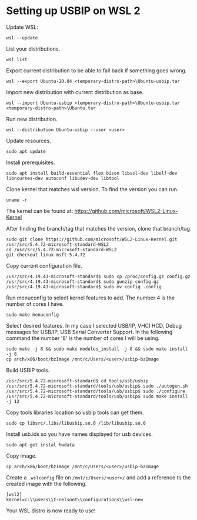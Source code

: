 # Setting up USBIP on WSL 2

Update WSL:
```
wsl --update
```
List your distributions.
```
wsl list
```
Export current distribution to be able to fall back if something goes wrong.
```
wsl --export Ubuntu-20.04 <temporary-distro-path>\Ubuntu-usbip.tar
```
Import new distribution with current distribution as base.
```
wsl --import Ubuntu-usbip <temporary-distro-path>\Ubuntu-usbip.tar <temporary-distro-path>\Ubuntu.tar
```
Run new distribution.
```
wsl --distribution Ubuntu-usbip --user <user>
```
Update resources.
```
sudo apt update
```
Install prerequisites.
```
sudo apt install build-essential flex bison libssl-dev libelf-dev libncurses-dev autoconf libudev-dev libtool
```
Clone kernel that matches wsl version. To find the version you can run.
```
uname -r
```
The kernel can be found at: https://github.com/microsoft/WSL2-Linux-Kernel

After finding the branch/tag that matches the version, clone that branch/tag.
```
sudo git clone https://github.com/microsoft/WSL2-Linux-Kernel.git /usr/src/5.4.72-microsoft-standard-WSL2 
cd /usr/src/5.4.72-microsoft-standard-WSL2  
git checkout linux-msft-5.4.72
```
Copy current configuration file.
```
/usr/src/4.19.43-microsoft-standard$ sudo cp /proc/config.gz config.gz
/usr/src/4.19.43-microsoft-standard$ sudo gunzip config.gz
/usr/src/4.19.43-microsoft-standard$ sudo mv config .config
```
Run menuconfig to select kernel features to add. The number 4 is the number of cores I have.
```
sudo make menuconfig

```
Select desired features. In my case I selected USB/IP, VHCI HCD, Debug messages for USB/IP, USB Serial Converter Support. In the following command the number '8' is the number of cores I will be using.
```
sudo make -j 8 && sudo make modules_install -j 8 && sudo make install -j 8
cp arch/x86/boot/bzImage /mnt/c/Users/<user>/usbip-bzImage
```
Build USBIP tools.
```
/usr/src/5.4.72-microsoft-standard$ cd tools/usb/usbip
/usr/src/5.4.72-microsoft-standard/tools/usb/usbip$ sudo ./autogen.sh
/usr/src/5.4.72-microsoft-standard/tools/usb/usbip$ sudo ./configure
/usr/src/5.4.72-microsoft-standard/tools/usb/usbip$ sudo make install -j 12
```
Copy tools libraries location so usbip tools can get them.
```
sudo cp libsrc/.libs/libusbip.so.0 /lib/libusbip.so.0
```

Install usb.ids so you have names displayed for usb devices.
```
sudo apt-get instal hwdata
```
Copy image.
```
cp arch/x86/boot/bzImage /mnt/c/Users/<user>/usbip-bzImage
```

Create a `.wslconfig` file on `/mnt/c/Users/<user>/` and add a reference to the created image with the following.
```
[wsl2]
kernel=c:\\users\\t-nelsont\\configurations\\wsl-new
```

Your WSL distro is now ready to use!